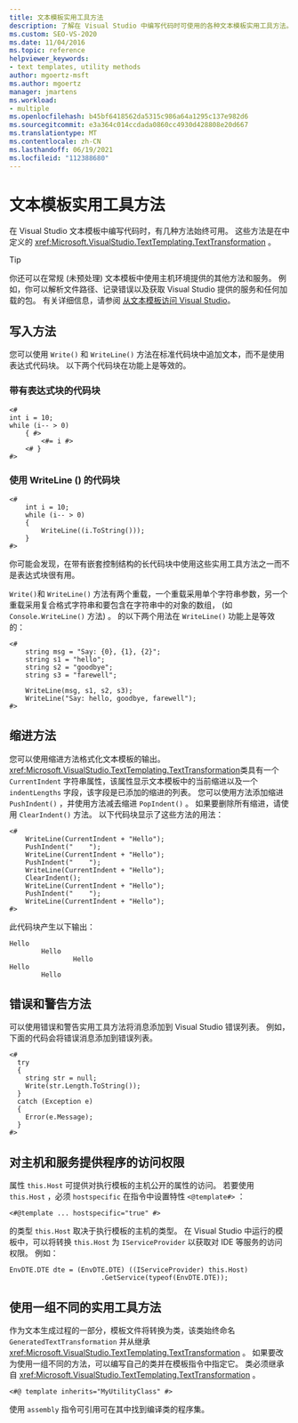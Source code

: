 ```yaml
---
title: 文本模板实用工具方法
description: 了解在 Visual Studio 中编写代码时可使用的各种文本模板实用工具方法。
ms.custom: SEO-VS-2020
ms.date: 11/04/2016
ms.topic: reference
helpviewer_keywords:
- text templates, utility methods
author: mgoertz-msft
ms.author: mgoertz
manager: jmartens
ms.workload:
- multiple
ms.openlocfilehash: b45bf6418562da5315c986a64a1295c137e982d6
ms.sourcegitcommit: e3a364c014ccdada0860cc4930d428808e20d667
ms.translationtype: MT
ms.contentlocale: zh-CN
ms.lasthandoff: 06/19/2021
ms.locfileid: "112388680"
---
```

# <a name="text-template-utility-methods"></a>文本模板实用工具方法

在 Visual Studio 文本模板中编写代码时，有几种方法始终可用。 这些方法是在中定义的 <xref:Microsoft.VisualStudio.TextTemplating.TextTransformation> 。

> [!TIP]
> 你还可以在常规 (未预处理) 文本模板中使用主机环境提供的其他方法和服务。 例如，你可以解析文件路径、记录错误以及获取 Visual Studio 提供的服务和任何加载的包。 有关详细信息，请参阅 [从文本模板访问 Visual Studio](/previous-versions/visualstudio/visual-studio-2010/gg604090\(v\=vs.100\))。

## <a name="write-methods"></a>写入方法

您可以使用 `Write()` 和 `WriteLine()` 方法在标准代码块中追加文本，而不是使用表达式代码块。 以下两个代码块在功能上是等效的。

### <a name="code-block-with-an-expression-block"></a>带有表达式块的代码块

```
<#
int i = 10;
while (i-- > 0)
    { #>
        <#= i #>
    <# }
#>
```

### <a name="code-block-using-writeline"></a>使用 WriteLine () 的代码块

```
<#
    int i = 10;
    while (i-- > 0)
    {
        WriteLine((i.ToString()));
    }
#>
```

你可能会发现，在带有嵌套控制结构的长代码块中使用这些实用工具方法之一而不是表达式块很有用。

`Write()`和 `WriteLine()` 方法有两个重载，一个重载采用单个字符串参数，另一个重载采用复合格式字符串和要包含在字符串中的对象的数组， (如 `Console.WriteLine()` 方法) 。 的以下两个用法在 `WriteLine()` 功能上是等效的：

```
<#
    string msg = "Say: {0}, {1}, {2}";
    string s1 = "hello";
    string s2 = "goodbye";
    string s3 = "farewell";

    WriteLine(msg, s1, s2, s3);
    WriteLine("Say: hello, goodbye, farewell");
#>
```

## <a name="indentation-methods"></a>缩进方法

您可以使用缩进方法格式化文本模板的输出。 <xref:Microsoft.VisualStudio.TextTemplating.TextTransformation>类具有一个 `CurrentIndent` 字符串属性，该属性显示文本模板中的当前缩进以及一个 `indentLengths` 字段，该字段是已添加的缩进的列表。 您可以使用方法添加缩进 `PushIndent()` ，并使用方法减去缩进 `PopIndent()` 。 如果要删除所有缩进，请使用 `ClearIndent()` 方法。 以下代码块显示了这些方法的用法：

```
<#
    WriteLine(CurrentIndent + "Hello");
    PushIndent("    ");
    WriteLine(CurrentIndent + "Hello");
    PushIndent("    ");
    WriteLine(CurrentIndent + "Hello");
    ClearIndent();
    WriteLine(CurrentIndent + "Hello");
    PushIndent("    ");
    WriteLine(CurrentIndent + "Hello");
#>
```

此代码块产生以下输出：

```
Hello
        Hello
                Hello
Hello
        Hello
```

## <a name="error-and-warning-methods"></a>错误和警告方法

可以使用错误和警告实用工具方法将消息添加到 Visual Studio 错误列表。 例如，下面的代码会将错误消息添加到错误列表。

```
<#
  try
  {
    string str = null;
    Write(str.Length.ToString());
  }
  catch (Exception e)
  {
    Error(e.Message);
  }
#>
```

## <a name="access-to-host-and-service-provider"></a>对主机和服务提供程序的访问权限

属性 `this.Host` 可提供对执行模板的主机公开的属性的访问。 若要使用 `this.Host` ，必须 `hostspecific` 在指令中设置特性 `<@template#>` ：

`<#@template ... hostspecific="true" #>`

的类型 `this.Host` 取决于执行模板的主机的类型。 在 Visual Studio 中运行的模板中，可以将转换 `this.Host` 为 `IServiceProvider` 以获取对 IDE 等服务的访问权限。 例如：

```
EnvDTE.DTE dte = (EnvDTE.DTE) ((IServiceProvider) this.Host)
                       .GetService(typeof(EnvDTE.DTE));
```

## <a name="using-a-different-set-of-utility-methods"></a>使用一组不同的实用工具方法

作为文本生成过程的一部分，模板文件将转换为类，该类始终命名 `GeneratedTextTransformation` 并从继承 <xref:Microsoft.VisualStudio.TextTemplating.TextTransformation> 。 如果要改为使用一组不同的方法，可以编写自己的类并在模板指令中指定它。 类必须继承自 <xref:Microsoft.VisualStudio.TextTemplating.TextTransformation> 。

```
<#@ template inherits="MyUtilityClass" #>
```

使用 `assembly` 指令可引用可在其中找到编译类的程序集。
